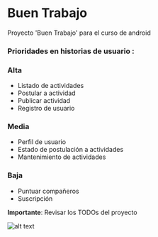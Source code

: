 # Buen Trabajo
Proyecto 'Buen Trabajo' para el curso de android

### Prioridades en historias de usuario :

### Alta
* Listado de actividades
* Postular a actividad
* Publicar actividad
* Registro de usuario

### Media
* Perfil de usuario
* Estado de postulación a actividades
* Mantenimiento de actividades

### Baja
* Puntuar compañeros
* Suscripción

**Importante**: Revisar los TODOs del proyecto

[todo]:https://i.gyazo.com/966baeca67203fdbc7f85319d342a241.png "TODOs en android studio"

![alt text][todo]